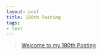```yaml
---
layout: post
title: 180th Posting
tags: 
- text
---
```


> [Welcome to my 180th Posting](https://janghan-kor.tistory.com/845)


